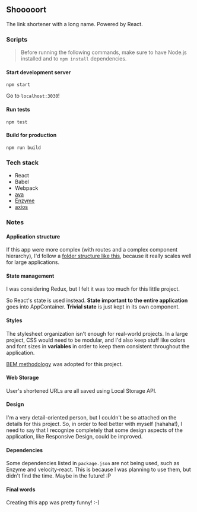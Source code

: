 ## Shooooort
The link shortener with a long name. Powered by React.

### Scripts
> Before running the following commands, make sure to have Node.js installed and to `npm install` dependencies.

#### Start development server
```
npm start
```
Go to `localhost:3030`!

#### Run tests
```
npm test
```

#### Build for production
```
npm run build
```

### Tech stack
- React
- Babel
- Webpack
- [ava](https://github.com/avajs/ava)
- [Enzyme](https://github.com/airbnb/enzyme)
- [axios](https://github.com/mzabriskie/axios)

### Notes
#### Application structure
If this app were more complex (with routes and a complex component hierarchy), I'd follow a [folder structure like this](https://gist.github.com/ryanflorence/daafb1e3cb8ad740b346), because it really scales well for large applications.

#### State management
I was considering Redux, but I felt it was too much for this little project.

So React's state is used instead. **State important to the entire application** goes into AppContainer. **Trivial state** is just kept in its own component.

#### Styles
The stylesheet organization isn't enough for real-world projects. In a large project, CSS would need to be modular, and I'd also keep stuff like colors and font sizes in **variables** in order to keep them consistent throughout the application.

[BEM methodology](http://getbem.com/introduction/) was adopted for this project.

#### Web Storage
User's shortened URLs are all saved using Local Storage API.

#### Design
I'm a very detail-oriented person, but I couldn't be so attached on the details for this project. So, in order to feel better with myself (hahaha!), I need to say that I recognize completely that some design aspects of the application, like Responsive Design, could be improved.

#### Dependencies
Some dependencies listed in `package.json` are not being used, such as Enzyme and velocity-react. This is because I was planning to use them, but didn't find the time. Maybe in the future! :P

#### Final words
Creating this app was pretty funny! :-) 
